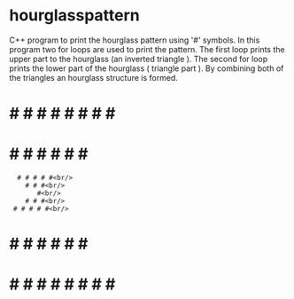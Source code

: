 # hourglasspattern
C++ program to print the hourglass pattern using '#' symbols. In this program two for loops are used to print the pattern. The first loop prints the upper part to the hourglass (an inverted triangle ).
The second for loop prints the lower part of the hourglass ( triangle part ). By combining both of the triangles an hourglass structure is formed.<br/>
# # # # # # # # #<br/>
   # # # # # # #<br/>
      # # # # #<br/>
        # # #<br/>
           #<br/>
        # # #<br/>
     # # # # #<br/>
   # # # # # # #<br/>
# # # # # # # # #<br/>

